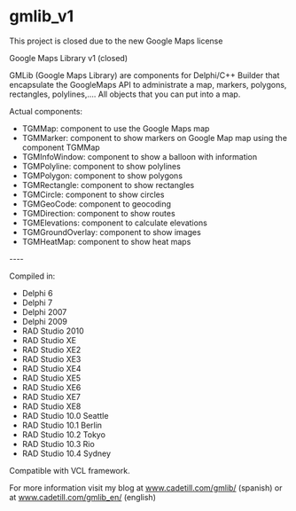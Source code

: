 # gmlib_v1

This project is closed due to the new Google Maps license

Google Maps Library v1 (closed)

GMLib (Google Maps Library) are components for Delphi/C++ Builder that encapsulate the GoogleMaps API to administrate a map, markers, polygons, rectangles, polylines,.... All objects that you can put into a map.

Actual components:
<ul>
<li>TGMMap: component to use the Google Maps map</li>
<li>TGMMarker: component to show markers on Google Map map using the component TGMMap</li>
<li>TGMInfoWindow: component to show a balloon with information</li>
<li>TGMPolyline: component to show polylines</li>
<li>TGMPolygon: component to show polygons</li>
<li>TGMRectangle: component to show rectangles</li>
<li>TGMCircle: component to show circles</li>
<li>TGMGeoCode: component to geocoding</li>
<li>TGMDirection: component to show routes</li>
<li>TGMElevations: component to calculate elevations</li>
<li>TGMGroundOverlay: component to show images</li>
<li>TGMHeatMap: component to show heat maps</li>
</ul>
----

Compiled in:
<ul>
<li>Delphi 6</li>
<li>Delphi 7</li>
<li>Delphi 2007</li>
<li>Delphi 2009</li>
<li>RAD Studio 2010</li>
<li>RAD Studio XE</li>
<li>RAD Studio XE2</li>
<li>RAD Studio XE3</li>
<li>RAD Studio XE4</li>
<li>RAD Studio XE5</li>
<li>RAD Studio XE6</li>
<li>RAD Studio XE7</li>
<li>RAD Studio XE8</li>
<li>RAD Studio 10.0 Seattle</li>
<li>RAD Studio 10.1 Berlin</li>
<li>RAD Studio 10.2 Tokyo</li>
<li>RAD Studio 10.3 Rio</li>
<li>RAD Studio 10.4 Sydney</li>
</ul>

Compatible with VCL framework.

For more information visit my blog at www.cadetill.com/gmlib/ (spanish) or at www.cadetill.com/gmlib_en/ (english)
